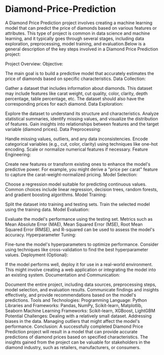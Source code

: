 # Diamond-Price-Prediction
A Diamond Price Prediction project involves creating a machine learning model that can predict the price of diamonds based on various features or attributes. This type of project is common in data science and machine learning, and it typically goes through several stages, including data exploration, preprocessing, model training, and evaluation.Below is a general description of the key steps involved in a Diamond Price Prediction project:

Project Overview:
Objective:

The main goal is to build a predictive model that accurately estimates the price of diamonds based on specific characteristics.
Data Collection:

Gather a dataset that includes information about diamonds. This dataset may include features like carat weight, cut quality, color, clarity, depth percentage, table percentage, etc. The dataset should also have the corresponding prices for each diamond.
Data Exploration:

Explore the dataset to understand its structure and characteristics.
Analyze statistical summaries, identify missing values, and visualize the distribution of features.
Gain insights into relationships between features and the target variable (diamond prices).
Data Preprocessing:

Handle missing values, outliers, and any data inconsistencies.
Encode categorical variables (e.g., cut, color, clarity) using techniques like one-hot encoding.
Scale or normalize numerical features if necessary.
Feature Engineering:

Create new features or transform existing ones to enhance the model's predictive power.
For example, you might derive a "price per carat" feature to capture the carat-weight-normalized pricing.
Model Selection:

Choose a regression model suitable for predicting continuous values. Common choices include linear regression, decision trees, random forests, and gradient boosting algorithms.
Model Training:

Split the dataset into training and testing sets.
Train the selected model using the training data.
Model Evaluation:

Evaluate the model's performance using the testing set.
Metrics such as Mean Absolute Error (MAE), Mean Squared Error (MSE), Root Mean Squared Error (RMSE), and R-squared can be used to assess the model's accuracy.
Hyperparameter Tuning:

Fine-tune the model's hyperparameters to optimize performance.
Consider using techniques like cross-validation to find the best hyperparameter values.
Deployment (Optional):

If the model performs well, deploy it for use in a real-world environment. This might involve creating a web application or integrating the model into an existing system.
Documentation and Communication:

Document the entire project, including data sources, preprocessing steps, model selection, and evaluation results.
Communicate findings and insights effectively, and provide recommendations based on the model's predictions.
Tools and Technologies:
Programming Language: Python
Libraries and Frameworks: Pandas, NumPy, Scikit-learn, Matplotlib, Seaborn
Machine Learning Frameworks: Scikit-learn, XGBoost, LightGBM
Potential Challenges:
Dealing with a relatively small dataset.
Addressing biases in the data.
Managing outliers that might affect the model's performance.
Conclusion:
A successfully completed Diamond Price Prediction project will result in a model that can provide accurate predictions of diamond prices based on specified characteristics. The insights gained from the project can be valuable for stakeholders in the diamond industry, such as retailers, manufacturers, or consumers.






